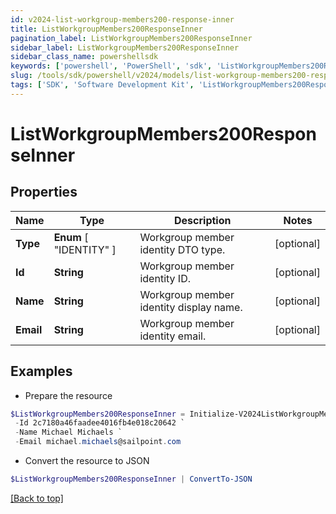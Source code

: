 ```yaml
---
id: v2024-list-workgroup-members200-response-inner
title: ListWorkgroupMembers200ResponseInner
pagination_label: ListWorkgroupMembers200ResponseInner
sidebar_label: ListWorkgroupMembers200ResponseInner
sidebar_class_name: powershellsdk
keywords: ['powershell', 'PowerShell', 'sdk', 'ListWorkgroupMembers200ResponseInner', 'V2024ListWorkgroupMembers200ResponseInner'] 
slug: /tools/sdk/powershell/v2024/models/list-workgroup-members200-response-inner
tags: ['SDK', 'Software Development Kit', 'ListWorkgroupMembers200ResponseInner', 'V2024ListWorkgroupMembers200ResponseInner']
---
```



# ListWorkgroupMembers200ResponseInner

## Properties

Name | Type | Description | Notes
------------ | ------------- | ------------- | -------------
**Type** |  **Enum** [  "IDENTITY" ] | Workgroup member identity DTO type. | [optional] 
**Id** | **String** | Workgroup member identity ID. | [optional] 
**Name** | **String** | Workgroup member identity display name. | [optional] 
**Email** | **String** | Workgroup member identity email. | [optional] 

## Examples

- Prepare the resource
```powershell
$ListWorkgroupMembers200ResponseInner = Initialize-V2024ListWorkgroupMembers200ResponseInner  -Type IDENTITY `
 -Id 2c7180a46faadee4016fb4e018c20642 `
 -Name Michael Michaels `
 -Email michael.michaels@sailpoint.com
```

- Convert the resource to JSON
```powershell
$ListWorkgroupMembers200ResponseInner | ConvertTo-JSON
```


[[Back to top]](#) 

